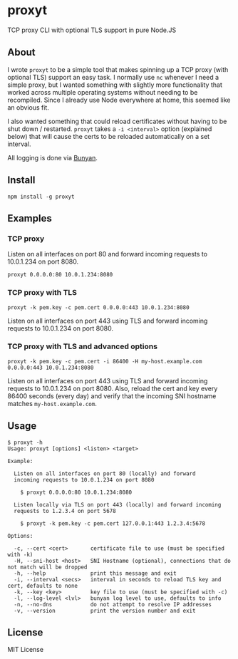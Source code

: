 proxyt
======

TCP proxy CLI with optional TLS support in pure Node.JS

About
-----

I wrote `proxyt` to be a simple tool that makes spinning up a TCP proxy (with
optional TLS) support an easy task.  I normally use `nc` whenever I need a
simple proxy, but I wanted something with slightly more functionality that
worked across multiple operating systems without needing to be recompiled.
Since I already use Node everywhere at home, this seemed like an obvious fit.

I also wanted something that could reload certificates without having to be
shut down / restarted.  `proxyt` takes a `-i <interval>` option (explained
below) that will cause the certs to be reloaded automatically on a set
interval.

All logging is done via [Bunyan](https://github.com/trentm/node-bunyan).

Install
-------

    npm install -g proxyt

Examples
--------

### TCP proxy

Listen on all interfaces on port 80 and forward incoming requests to 10.0.1.234
on port 8080.

    proxyt 0.0.0.0:80 10.0.1.234:8080

### TCP proxy with TLS

    proxyt -k pem.key -c pem.cert 0.0.0.0:443 10.0.1.234:8080

Listen on all interfaces on port 443 using TLS and forward incoming requests to
10.0.1.234 on port 8080.

### TCP proxy with TLS and advanced options

    proxyt -k pem.key -c pem.cert -i 86400 -H my-host.example.com 0.0.0.0:443 10.0.1.234:8080

Listen on all interfaces on port 443 using TLS and forward incoming requests to
10.0.1.234 on port 8080.  Also, reload the cert and key every 86400 seconds
(every day) and verify that the incoming SNI hostname matches `my-host.example.com`.

Usage
-----

    $ proxyt -h
    Usage: proxyt [options] <listen> <target>

    Example:

      Listen on all interfaces on port 80 (locally) and forward
      incoming requests to 10.0.1.234 on port 8080

        $ proxyt 0.0.0.0:80 10.0.1.234:8080

      Listen locally via TLS on port 443 (locally) and forward incoming
      requests to 1.2.3.4 on port 5678

        $ proxyt -k pem.key -c pem.cert 127.0.0.1:443 1.2.3.4:5678

    Options:

      -c, --cert <cert>       certificate file to use (must be specified with -k)
      -H, --sni-host <host>   SNI Hostname (optional), connections that do not match will be dropped
      -h, --help              print this message and exit
      -i, --interval <secs>   interval in seconds to reload TLS key and cert, defaults to none
      -k, --key <key>         key file to use (must be specified with -c)
      -l, --log-level <lvl>   bunyan log level to use, defaults to info
      -n, --no-dns            do not attempt to resolve IP addresses
      -v, --version           print the version number and exit

License
-------

MIT License
